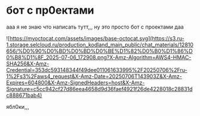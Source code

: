 # бот с пр0ектами

ааа я не знаю что написать тутт,,, ну это просто бот с проектами даа

![https://myoctocat.com/assets/images/base-octocat.svg](https://s3.ru-1.storage.selcloud.ru/production_kodland_main_public/chat_materials/12810656/%D0%90%D0%BD%D0%BD%D0%BE%D1%82%D0%B0%D1%86%D0%B8%D1%8F_2025-07-06_172908.png?X-Amz-Algorithm=AWS4-HMAC-SHA256&X-Amz-Credential=353dc593148344f49dee011061633995%2F20250706%2Fru-1%2Fs3%2Faws4_request&X-Amz-Date=20250706T143903Z&X-Amz-Expires=604800&X-Amz-SignedHeaders=host&X-Amz-Signature=c5cc942cf27d86eea4658d9d36faef4921f26de4228018c28831dc888671bab4)




ябл0ки,,,
